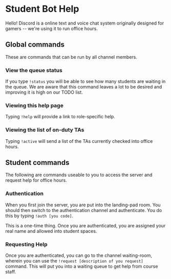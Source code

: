 # Student Bot Help
Hello!  Discord is a online text and voice chat system originally designed for gamers -- we're using it to run office hours.

## Global commands
These are commands that can be run by all channel members.

### View the queue status
If you type `!status` you will be able to see how many students are waiting in the queue.  We are aware that this command leaves a lot to be desired and improving it is high on our TODO list.

### Viewing this help page
Typing `!help` will provide a link to role-specific help.

### Viewing the list of on-duty TAs
Typing `!active` will send a list of the TAs currently checked into office hours.

## Student commands
The following are commands useable to you to access the server and request help for office hours.

### Authentication
When you first join the server, you are put into the landing-pad room.  You should then switch to the authentication channel and authenticate.  You do this by typing `!auth [you code]`.

This is a one-time thing.  Once you are authenticated, you are assigned your real name and allowed into student spaces.

### Requesting Help
Once you are authenticated, you can go to the channel waiting-room, wherein you can use the `!request [description of you request]` command.  This will put you into a waiting queue to get help from course staff.
